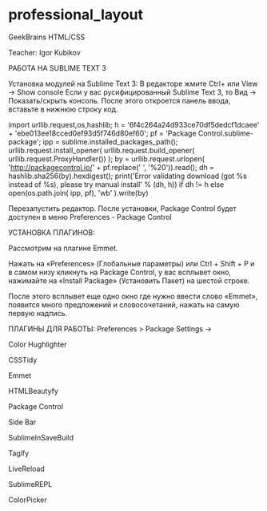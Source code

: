 # professional_layout
GeekBrains HTML/CSS

Teacher:
Igor Kubikov

РАБОТА НА SUBLIME TEXT 3

Установка модулей на Sublime Text 3:
В редакторе жмите Ctrl+ или 
View -> Show console 
Если у вас русифицированный Sublime Text 3, то 
Вид -> Показать/скрыть консоль. После этого откроется панель ввода, вставьте в нижнюю строку код.

import urllib.request,os,hashlib; h = '6f4c264a24d933ce70df5dedcf1dcaee' + 'ebe013ee18cced0ef93d5f746d80ef60'; pf = 'Package Control.sublime-package'; ipp = sublime.installed_packages_path(); urllib.request.install_opener( urllib.request.build_opener( urllib.request.ProxyHandler()) ); by = urllib.request.urlopen( 'http://packagecontrol.io/' + pf.replace(' ', '%20')).read(); dh = hashlib.sha256(by).hexdigest(); print('Error validating download (got %s instead of %s), please try manual install' % (dh, h)) if dh != h else open(os.path.join( ipp, pf), 'wb' ).write(by) 

Перезапустить редактор. После установки, Package Control будет доступен в меню 
Preferences - Package Control

УСТАНОВКА ПЛАГИНОВ:

Рассмотрим на плагине Emmet.

Нажать на «Preferences» (Глобальные параметры) или Ctrl + Shift + P и в самом низу кликнуть на Package Control, у вас всплывет окно, нажимайте на «Install Package» (Установить Пакет) на шестой строке.

После этого всплывет еще одно окно где нужно ввести слово «Emmet», появится много предложений и словосочетаний, 
нажать на самую первую надпись.

ПЛАГИНЫ ДЛЯ РАБОТЫ:
Preferences > Package Settings ->

Color Hughlighter

CSSTidy

Emmet

HTMLBeautyfy

Package Control

Side Bar

SublimeInSaveBuild

Tagify

LiveReload

SublimeREPL

ColorPicker

